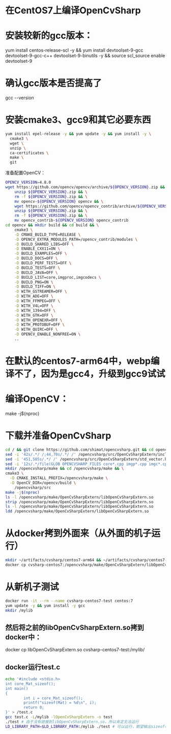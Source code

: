 # 在CentOS7上编译OpenCvSharp

# 安装较新的gcc版本：
yum install centos-release-scl -y && yum install devtoolset-9-gcc devtoolset-9-gcc-c++ devtoolset-9-binutils -y && source scl_source enable devtoolset-9

# 确认gcc版本是否提高了
gcc --version

# 安装cmake3、gcc9和其它必要东西
```bash
yum install epel-release -y && yum update -y && yum install -y \
  cmake3 \
  wget \
  unzip \
  ca-certificates \
  make \
  git
```

准备配置OpenCV：
```bash
OPENCV_VERSION=4.8.0
wget https://github.com/opencv/opencv/archive/${OPENCV_VERSION}.zip && \
    unzip ${OPENCV_VERSION}.zip && \
    rm -f ${OPENCV_VERSION}.zip && \
    mv opencv-${OPENCV_VERSION} opencv && \
    wget https://github.com/opencv/opencv_contrib/archive/${OPENCV_VERSION}.zip && \
    unzip ${OPENCV_VERSION}.zip && \
    rm -f ${OPENCV_VERSION}.zip && \
    mv opencv_contrib-${OPENCV_VERSION} opencv_contrib
cd opencv && mkdir build && cd build && \
    cmake3 \
    -D CMAKE_BUILD_TYPE=RELEASE \
    -D OPENCV_EXTRA_MODULES_PATH=/opencv_contrib/modules \
    -D BUILD_SHARED_LIBS=OFF \
    -D ENABLE_CXX11=ON \
    -D BUILD_EXAMPLES=OFF \
    -D BUILD_DOCS=OFF \
    -D BUILD_PERF_TESTS=OFF \
    -D BUILD_TESTS=OFF \
    -D BUILD_JAVA=OFF \
    -D BUILD_LIST=core,imgproc,imgcodecs \
    -D BUILD_PNG=ON \
    -D BUILD_TIFF=ON \
    -D WITH_GSTREAMER=OFF \
    -D WITH_ADE=OFF \
    -D WITH_FFMPEG=OFF \
    -D WITH_V4L=OFF \
    -D WITH_1394=OFF \
    -D WITH_GTK=OFF \
    -D WITH_OPENEXR=OFF \
    -D WITH_PROTOBUF=OFF \
    -D WITH_QUIRC=OFF \
    -D OPENCV_ENABLE_NONFREE=ON \
    ..
```

# 在默认的centos7-arm64中，webp编译不了，因为是gcc4，升级到gcc9试试 
# 编译OpenCV：
make -j$(nproc)

# 下载并准备OpenCvSharp
```bash
cd / && git clone https://github.com/shimat/opencvsharp.git && cd opencvsharp && git checkout 4.8.0.20230711
sed -i '42s/.*/ /;44,70s/.*/ /' /opencvsharp/src/OpenCvSharpExtern/include_opencv.h
sed -i '451,585s/.*/ /' /opencvsharp/src/OpenCvSharpExtern/std_vector.h
sed -i '12s/.*/file(GLOB OPENCVSHARP_FILES core*.cpp imgp*.cpp imgc*.cpp std*.cpp)/' /opencvsharp/src/OpenCvSharpExtern/CMakeLists.txt
mkdir /opencvsharp/make && cd /opencvsharp/make && \
cmake3 \
  -D CMAKE_INSTALL_PREFIX=/opencvsharp/make \
  -D OpenCV_DIR=/opencv/build \
    /opencvsharp/src
make -j$(nproc)
ls -l /opencvsharp/make/OpenCvSharpExtern/libOpenCvSharpExtern.so
strip /opencvsharp/make/OpenCvSharpExtern/libOpenCvSharpExtern.so
ls -l /opencvsharp/make/OpenCvSharpExtern/libOpenCvSharpExtern.so
ldd /opencvsharp/make/OpenCvSharpExtern/libOpenCvSharpExtern.so
```


# 从docker拷到外面来（从外面的机子运行）
```bash
mkdir ~/artifacts/cvsharp/centos7-arm64 && ~/artifacts/cvsharp/centos7-arm64
docker cp cvsharp-centos7:/opencvsharp/make/OpenCvSharpExtern/libOpenCvSharpExtern.so .
```

# 从新机子测试
```bash
docker run -it --rm --name cvsharp-centos7-test centos:7
yum update -y && yum install -y gcc
mkdir /mylib
```

## 然后将之前的libOpenCvSharpExtern.so拷到docker中：
docker cp libOpenCvSharpExtern.so cvsharp-centos7-test:/mylib/

## docker运行test.c
```bash
echo '#include <stdio.h>
int core_Mat_sizeof();
int main()
{
        int i = core_Mat_sizeof();
        printf("sizeof(Mat) = %d\n", i);
        return 0;
}' > /test.c
gcc test.c -L/mylib -lOpenCvSharpExtern -o test
./test # 由于没有链接到libOpenCvSharpExtern.so，所以肯定无法运行
LD_LIBRARY_PATH=$LD_LIBRARY_PATH:/mylib ./test # 可以运行，期望输出sizeof(Mat) = 96
```

